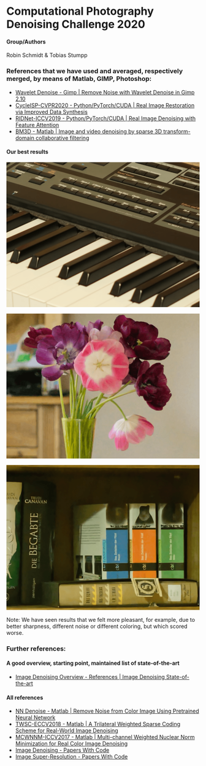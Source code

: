 # Computational Photography Denoising Challenge 2020
#### Group/Authors
Robin Schmidt & Tobias Stumpp

### References that we have used and averaged, respectively merged, by means of Matlab, GIMP, Photoshop:

- [Wavelet Denoise - Gimp | Remove Noise with Wavelet Denoise in Gimp 2.10](https://www.youtube.com/watch?v=yjzGxb4YTzA)
- [CycleISP-CVPR2020 - Python/PyTorch/CUDA | Real Image Restoration via Improved Data Synthesis](https://github.com/swz30/CycleISP)
- [RIDNet-ICCV2019 - Python/PyTorch/CUDA | Real Image Denoising with Feature Attention](https://github.com/saeed-anwar/RIDNet)
- [BM3D - Matlab | Image and video denoising by sparse 3D transform-domain collaborative filtering](https://www.cs.tut.fi/~foi/GCF-BM3D/)

#### Our best results

[![](https://raw.githubusercontent.com/SirRob1997/denoise_results/master/scene1.png)](https://raw.githubusercontent.com/SirRob1997/denoise_results/master/scene1.png)

[![](https://raw.githubusercontent.com/SirRob1997/denoise_results/master/scene2.png)](https://raw.githubusercontent.com/SirRob1997/denoise_results/master/scene2.png)

[![](https://raw.githubusercontent.com/SirRob1997/denoise_results/master/scene3.png)](https://raw.githubusercontent.com/SirRob1997/denoise_results/master/scene3.png)

Note: We have seen results that we felt more pleasant, for example, due to better sharpness, different noise or different coloring, but which scored worse.


### Further references:

#### A good overview, starting point, maintained list of state-of-the-art

- [Image Denoising Overview - References | Image Denoising State-of-the-art](https://github.com/flyywh/Image-Denoising-State-of-the-art)

#### All references

- [NN Denoise - Matlab | Remove Noise from Color Image Using Pretrained Neural Network](https://de.mathworks.com/help/images/remove-noise-from-color-image-using-pretrained-neural-network.html)
- [TWSC-ECCV2018 - Matlab | A Trilateral Weighted Sparse Coding Scheme for Real-World Image Denoising](https://github.com/csjunxu/TWSC-ECCV2018)
- [MCWNNM-ICCV2017 - Matlab | Multi-channel Weighted Nuclear Norm Minimization for Real Color Image Denoising](https://github.com/csjunxu/MCWNNM-ICCV2017)
- [Image Denoising - Papers With Code](https://paperswithcode.com/task/image-denoising)
- [Image Super-Resolution - Papers With Code](https://paperswithcode.com/task/image-super-resolution)